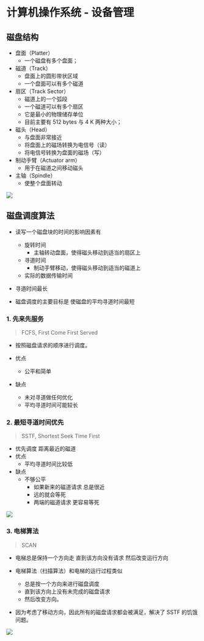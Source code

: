 # 计算机操作系统 - 设备管理

## 磁盘结构

- 盘面（Platter）
  - 一个磁盘有多个盘面；
- 磁道（Track）
  - 盘面上的圆形带状区域
  - 一个盘面可以有多个磁道
- 扇区（Track Sector）
  - 磁道上的一个弧段
  - 一个磁道可以有多个扇区
  - 它是最小的物理储存单位
  - 目前主要有 512 bytes 与 4 K 两种大小；
- 磁头（Head）
  - 与盘面非常接近
  - 将盘面上的磁场转换为电信号（读）
  - 将电信号转换为盘面的磁场（写）
- 制动手臂（Actuator arm）
  - 用于在磁道之间移动磁头
- 主轴（Spindle）
  - 使整个盘面转动

![](https://cs-notes-1256109796.cos.ap-guangzhou.myqcloud.com/014fbc4d-d873-4a12-b160-867ddaed9807.jpg)

## 磁盘调度算法

- 读写一个磁盘块的时间的影响因素有

  - 旋转时间
    - 主轴转动盘面，使得磁头移动到适当的扇区上
  - 寻道时间
    - 制动手臂移动，使得磁头移动到适当的磁道上
  - 实际的数据传输时间

- 寻道时间最长
- 磁盘调度的主要目标是 使磁盘的平均寻道时间最短

### 1. 先来先服务
> FCFS, First Come First Served

- 按照磁盘请求的顺序进行调度。

- 优点
  - 公平和简单
- 缺点
  - 未对寻道做任何优化
  - 平均寻道时间可能较长

### 2. 最短寻道时间优先
> SSTF, Shortest Seek Time First

- 优先调度 距离最近的磁道
- 优点
  - 平均寻道时间比较低
- 缺点
  - 不够公平
    - 如果新来的磁道请求 总是很近
    - 远的就会等死
    - 两端的磁道请求 更容易等死

![](https://cs-notes-1256109796.cos.ap-guangzhou.myqcloud.com/4e2485e4-34bd-4967-9f02-0c093b797aaa.png)

### 3. 电梯算法
> SCAN

- 电梯总是保持一个方向走 直到该方向没有请求 然后改变运行方向

- 电梯算法（扫描算法）和电梯的运行过程类似
  - 总是按一个方向来进行磁盘调度
  - 直到该方向上没有未完成的磁盘请求
  - 然后改变方向。

- 因为考虑了移动方向，因此所有的磁盘请求都会被满足，解决了 SSTF 的饥饿问题。

![](https://cs-notes-1256109796.cos.ap-guangzhou.myqcloud.com/271ce08f-c124-475f-b490-be44fedc6d2e.png)